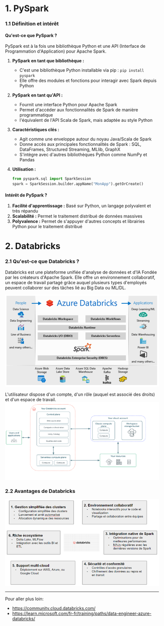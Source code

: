 # 1. PySpark

### 1.1 Définition et intérêt

#### Qu'est-ce que PySpark ?

PySpark est à la fois une bibliothèque Python et une API (Interface de Programmation d'Application) pour Apache Spark. 

1. **PySpark en tant que bibliothèque :**
   - C'est une bibliothèque Python installable via pip : `pip install pyspark`
   - Elle offre des modules et fonctions pour interagir avec Spark depuis Python

2. **PySpark en tant qu'API :**
   - Fournit une interface Python pour Apache Spark
   - Permet d'accéder aux fonctionnalités de Spark de manière programmatique
   - l'équivalent de l'API Scala de Spark, mais adaptée au style Python

3. **Caractéristiques clés :**
   - Agit comme une enveloppe autour du noyau Java/Scala de Spark
   - Donne accès aux principales fonctionnalités de Spark : SQL, DataFrames, Structured Streaming, MLlib, GraphX
   - S'intègre avec d'autres bibliothèques Python comme NumPy et Pandas

4. **Utilisation :**
   ```python
   from pyspark.sql import SparkSession
   spark = SparkSession.builder.appName("MonApp").getOrCreate()
   ```

#### Intérêt de PySpark ?

1. **Facilité d'apprentissage :** Basé sur Python, un langage polyvalent et très répandu
2. **Scalabilité :** Permet le traitement distribué de données massives
3. **Polyvalence :** Permet de s'appuyer d'autres concepts et librairies Python pour le traitement distribué



# 2. Databricks

### 2.1 Qu'est-ce que Databricks ?

Databricks est une plateforme unifiée d'analyse de données et d'IA
Fondée par les créateurs d'Apache Spark. Elle offre un environnement collaboratif, un espace de travail partagé grâce auquel plusieurs types d'employés peuvent collaborer sur des tâches lié au Big Data ou ML/DL.

![alt text](img/cours3/databricks.PNG)

L'utilisateur dispose d'un compte, d'un rôle (auquel est associé des droits) et d'un espace de travail.
![alt text](img/cours3/architecture_dbricks.png)

### 2.2 Avantages de Databricks

![alt text](img/cours3/databricks_perks.PNG)



---
Pour aller plus loin:
- https://community.cloud.databricks.com/
- https://learn.microsoft.com/fr-fr/training/paths/data-engineer-azure-databricks/
